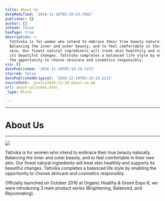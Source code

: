 ```yaml
---
title: About Us
dateModified: '2016-12-18T05:18:24.769Z'
publisher: {}
author: []
inFeed: false
hasPage: true
description: >-
  Tattvika is for women who intend to embrace their true beauty naturally.
  Balancing the inner and outer beauty, and to feel comfortable in their own
  skin. Our finest natural ingredients will treat skin healthily and supports
  its beautiful changes. Tattvika completes a balanced life style by enabling
  the opportunity to choose skincare and cosmetics responsibly.
via: {}
datePublished: '2016-12-18T05:19:19.221Z'
starred: false
datePublishedOriginal: '2016-12-18T05:19:19.221Z'
sourcePath: _posts/2016-12-18-about-us.md
url: about-us/index.html
_type: Blurb

---
```

---

# About Us

---

![](https://the-grid-user-content.s3-us-west-2.amazonaws.com/2d61e902-a909-4f10-ad80-8dd652e47122.jpg)

Tattvika is for women who intend to embrace their true beauty naturally. Balancing the inner and outer beauty, and to feel comfortable in their own skin. Our finest natural ingredients will treat skin healthily and supports its beautiful changes. Tattvika completes a balanced life style by enabling the opportunity to choose skincare and cosmetics responsibly.

Officially launched on October 2016 at Organic Healthy & Green Expo 6, we were introducing 3 main product series (Brightening, Balanced, and Rejuvenating).